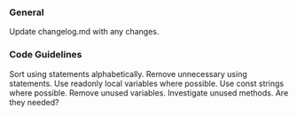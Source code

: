 ### General

Update changelog.md with any changes.

### Code Guidelines

Sort using statements alphabetically.
Remove unnecessary using statements.
Use readonly local variables where possible.
Use const strings where possible.
Remove unused variables.
Investigate unused methods. Are they needed?
